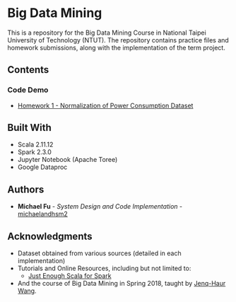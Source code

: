 # Big Data Mining

This is a repository for the Big Data Mining Course in National Taipei University of Technology (NTUT). The repository contains practice files and homework submissions, along with the implementation of the term project.

## Contents

### Code Demo

* [Homework 1 - Normalization of Power Consumption Dataset](https://github.com/michaelandhsm2/big-data-mining-course/blob/master/hw1/HW%20%231.ipynb)

## Built With

* Scala 2.11.12
* Spark 2.3.0
* Jupyter Notebook (Apache Toree)
* Google Dataproc

## Authors

* **Michael Fu** - *System Design and Code Implementation* - [michaelandhsm2](https://github.com/michaelandhsm2)

## Acknowledgments

* Dataset obtained from various sources (detailed in each implementation)
* Tutorials and Online Resources, including but not limited to:
  - [Just Enough Scala for Spark](https://github.com/deanwampler/JustEnoughScalaForSpark)
* And the course of Big Data Mining in Spring 2018, taught by <a href="http://www.cc.ntut.edu.tw/~jhwang/">Jenq-Haur Wang</a>.

